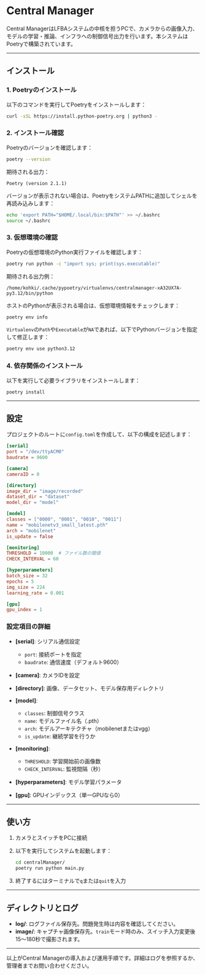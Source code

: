 # Central Manager

Central ManagerはLFBAシステムの中核を担うPCで、カメラからの画像入力、モデルの学習・推論、インフラへの制御信号出力を行います。本システムはPoetryで構築されています。

---

## インストール

### 1. Poetryのインストール

以下のコマンドを実行してPoetryをインストールします：

```bash
curl -sSL https://install.python-poetry.org | python3 -
```

### 2. インストール確認

Poetryのバージョンを確認します：

```bash
poetry --version
```

期待される出力：

```
Poetry (version 2.1.1)
```

バージョンが表示されない場合は、PoetryをシステムPATHに追加してシェルを再読み込みします：

```bash
echo 'export PATH="$HOME/.local/bin:$PATH"' >> ~/.bashrc
source ~/.bashrc
```

### 3. 仮想環境の確認

Poetryの仮想環境のPython実行ファイルを確認します：

```bash
poetry run python -c "import sys; print(sys.executable)"
```

期待される出力例：

```
/home/kohki/.cache/pypoetry/virtualenvs/centralmanager-xA32UX7A-py3.12/bin/python
```

ホストのPythonが表示される場合は、仮想環境情報をチェックします：

```bash
poetry env info
```

`Virtualenv`の`Path`や`Executable`が`NA`であれば、以下でPythonバージョンを指定して修正します：

```bash
poetry env use python3.12
```

### 4. 依存関係のインストール

以下を実行して必要ライブラリをインストールします：

```bash
poetry install
```

---

## 設定

プロジェクトのルートに`config.toml`を作成して、以下の構成を記述します：

```toml
[serial]
port = "/dev/ttyACM0"
baudrate = 9600

[camera]
cameraID = 0

[directory]
image_dir = "image/recorded"
dataset_dir = "dataset"
model_dir = "model"

[model]
classes = ["0000", "0001", "0010", "0011"]
name = "mobilenetv3_small_latest.pth"
arch = "mobilenet"
is_update = false

[monitoring]
THRESHOLD = 10000  # ファイル数の閾値
CHECK_INTERVAL = 60

[hyperparameters]
batch_size = 32
epochs = 5
img_size = 224
learning_rate = 0.001

[gpu]
gpu_index = 1
``` 

### 設定項目の詳細

- **[serial]**: シリアル通信設定
  - `port`: 接続ポートを指定
  - `baudrate`: 通信速度（デフォルト9600）

- **[camera]**: カメラIDを設定

- **[directory]**: 画像、データセット、モデル保存用ディレクトリ

- **[model]**:
  - `classes`: 制御信号クラス
  - `name`: モデルファイル名（.pth）
  - `arch`: モデルアーキテクチャ（mobilenetまたはvgg）
  - `is_update`: 継続学習を行うか

- **[monitoring]**:
  - `THRESHOLD`: 学習開始前の画像数
  - `CHECK_INTERVAL`: 監視間隔（秒）

- **[hyperparameters]**: モデル学習パラメータ

- **[gpu]**: GPUインデックス（単一GPUなら0）

---

## 使い方

1. カメラとスイッチをPCに接続
2. 以下を実行してシステムを起動します：

    ```bash
    cd centralManager/
    poetry run python main.py
    ```

3. 終了するにはターミナルで`q`または`quit`を入力

---

## ディレクトリとログ

- **log/**: ログファイル保存先。問題発生時は内容を確認してください。
- **image/**: キャプチャ画像保存先。`train`モード時のみ、スイッチ入力変更後15～180秒で撮影されます。

---

以上がCentral Managerの導入および運用手順です。詳細はログを参照するか、管理者までお問い合わせください。
